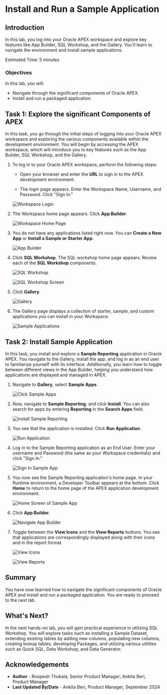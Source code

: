 # Install and Run a Sample Application

## Introduction

In this lab, you log into your Oracle APEX workspace and explore key features like App Builder, SQL Workshop, and the Gallery. You'll learn to navigate the environment and install sample applications.

Estimated Time: 5 minutes

### Objectives

In this lab, you will:

- Navigate through the significant components of Oracle APEX.
- Install and run a packaged application.

## Task 1: Explore the significant Components of APEX

In this task, you go through the initial steps of logging into your Oracle APEX workspace and exploring the various components available within the development environment. You will begin by accessing the APEX workspace, which will introduce you to key features such as the App Builder, SQL Workshop, and the Gallery.

1. To log in to your Oracle APEX workspace, perform the following steps:

    - Open your browser and enter the **URL** to sign in to the APEX development environment.

    - The login page appears. Enter the Workspace Name, Username, and Password. Click "Sign In."

   ![Workspace Login](images/login-to-workspace.png " ")

2. The Workspace home page appears. Click **App Builder**.

   ![Workspace Home Page](images/workspace-home-page.png " ")

3. You do not have any applications listed right now. You can **Create a New App** or **Install a Sample or Starter App**.

   ![App Builder](images/app-builder2.png " ")

4. Click **SQL Workshop**. The SQL workshop home page appears. Review each of the **SQL Workshop** components.

   ![SQL Workshop](images/sql-workshop.png " ")

   ![SQL Workshop Screen](images/sql-workshop1.png " ")

5. Click **Gallery**.

   ![Gallery](images/gallery.png " ")

6. The Gallery page displays a collection of starter, sample, and custom applications you can install in your Workspace.

   ![Sample Applications](images/gallery-page2.png " ")

## Task 2: Install Sample Application

In this task, you install and explore a **Sample Reporting** application in Oracle APEX. You navigate to the Gallery, install the app, and log in as an end user to familiarize yourself with its interface. Additionally, you learn how to toggle between different views in the App Builder, helping you understand how applications are displayed and managed in APEX.

1. Navigate to **Gallery**, select **Sample Apps**.

   ![Click Sample Apps](images/gallery-page3.png " ")

2. Now, navigate to **Sample Reporting**, and click **Install**. You can also search for apps by entering **Reporting** in the **Search Apps** field.

   ![Install Sample Reporting](images/install-sample-app.png " ")

3. You see that the application is installed. Click **Run Application**.

   ![Run Application](images/click-run-application.png " ")

4. Log in to the Sample Reporting application as an End User. Enter your username and Password (the same as your Workspace credentials) and click "Sign In."

   ![Sign In Sample App](images/log-in-to-the-app.png " ")

5. You now see the Sample Reporting application's home page. In your Runtime environment, a Developer Toolbar appears at the bottom. Click **Home** to return to the home page of the APEX application development environment.

   ![Home Screen of Sample App](images/navigate-to-sample-reports.png " ")

6. Click **App Builder**.

   ![Navigate App Builder](images/navigate-to-app-builder.png " ")

7. Toggle between the **View Icons** and the **View Reports** buttons. You see that applications are correspondingly displayed along with their icons and in the report format.

   ![View Icons](images/display-as-icons1.png " ")

   ![View Reports](images/display-as-report1.png " ")

## Summary

You have now learned how to navigate the significant components of Oracle APEX and install and run a packaged application. You are ready to proceed to the next lab.

## What's Next?

In the next hands-on lab, you will gain practical experience in utilizing SQL Workshop. You will explore tasks such as installing a Sample Dataset, extending existing table­s by adding new columns, populating new columns, creating lookup tables, developing Package­s, and utilizing various utilities such as Quick SQL, Data Workshop, and Data Generator.

## Acknowledgements

- **Author** - Roopesh Thokala, Senior Product Manager; Ankita Beri, Product Manager
- **Last Updated By/Date** - Ankita Beri, Product Manager, September 2024
